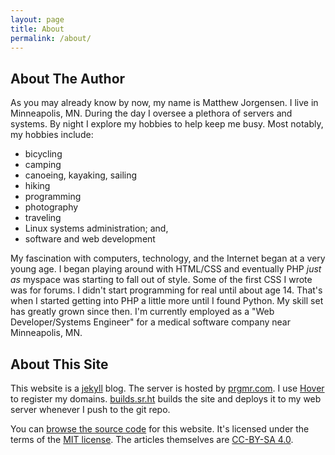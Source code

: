 ```yaml
---
layout: page
title: About
permalink: /about/
---
```


## About The Author

As you may already know by now, my name is Matthew Jorgensen. I live in
Minneapolis, MN. During the day I oversee a plethora of servers and
systems. By night I explore my hobbies to help keep me busy. Most
notably, my hobbies include:

<div class="col-2-list"><ul>
<li>bicycling</li>
<li>camping</li>
<li>canoeing, kayaking, sailing</li>
<li>hiking</li>
<li>programming</li>
<li>photography</li>
<li>traveling</li>
<li>Linux systems administration; and,</li>
<li>software and web development</li>
</ul></div>

My fascination with computers, technology, and the Internet began at a
very young age. I began playing around with HTML/CSS and eventually PHP
*just as* myspace was starting to fall out of style. Some of the first
CSS I wrote was for forums. I didn't start programming for real until
about age 14. That's when I started getting into PHP a little more until
I found Python. My skill set has greatly grown since then. I'm currently
employed as a "Web Developer/Systems Engineer" for a medical software
company near Minneapolis, MN. 

## About This Site

This website is a [jekyll][jekyll] blog. The server is hosted by
[prgmr.com][prgmr]. I use [Hover][hover-ref] to register my
domains. [builds.sr.ht][builds] builds the site and deploys it to my
web server whenever I push to the git repo. 

You can [browse the source code][source] for this website. It's licensed
under the terms of the [MIT license][mit]. The articles themselves are 
[CC-BY-SA 4.0][cc-by-sa-4.0].

[jekyll]: https://jekyllrb.com/
[builds]: https://builds.sr.ht
[aura-theme]: https://git.sr.ht/~mjorgensen/aura
[linode-ref]: https://www.linode.com/?r=6bc69166de6a9b923e4e42b4259c0ed8e1769d8c
[prgmr]:https://prgmr.com
[hover-ref]:https://hover.com/2RdnC5Ej
[source]: https://git.sr.ht/~mjorgensen/jrgnsn.net
[mit]: https://opensource.org/licenses/MIT/
[cc-by-sa-4.0]: https://creativecommons.org/licenses/by-sa/4.0/